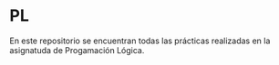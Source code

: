 # PL
En este repositorio se encuentran todas las prácticas realizadas en la asignatuda de Progamación Lógica.
